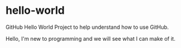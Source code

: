 # hello-world
GitHub Hello World Project to help understand how to use GitHub.

Hello, I'm new to programming and we will see what I can make of it.
